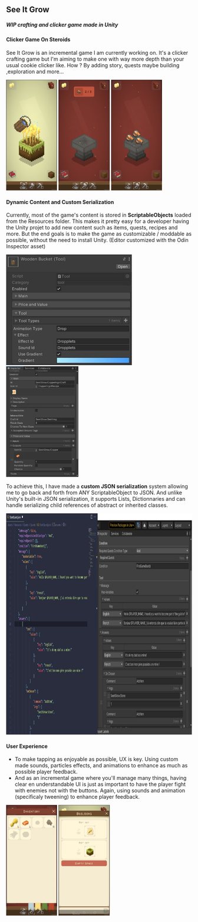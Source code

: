 ## See It Grow
##### *WIP crafting and clicker game made in Unity*

<!-- <div class="technologies"><span>Unity</span><span>C#</span><div> -->

#### Clicker Game On Steroids

See It Grow is an incremental game I am currently working on. It's a clicker crafting game but I'm aiming to make one with way more depth than your usual cookie clicker like. How ? By adding story, quests maybe building ,exploration and more...

<img src="./media/SIG/wheatBucket.jpg" height="300px">
<img src="./media/SIG/notEnoughItems.jpg" height="300px">
<img src="./media/SIG/anvilCraft.jpg" height="300px">

#### Dynamic Content and Custom Serialization

Currently, most of the game's content is stored in **ScriptableObjects** loaded from the Resources folder. This makes it pretty easy for a developer having the Unity projet to add new content such as items, quests, recipes and more. But the end goals is to make the game as customizable / moddable as possible, without the need to install Unity.
(Editor customized with the Odin Inspector asset)

<img src="./media/SIG/SGO.jpg" height="300px">
<img src="./media/SIG/CustomSGO.jpg" height="300px">


To achieve this, I have made a **custom JSON serialization** system allowing me to go back and forth from ANY ScriptableObject to JSON. And unlike Unity's built-in JSON serialization, it supports Lists, Dictionnaries and can handle serializing child references of abstract or inherited classes.

<img src="./media/SIG/CustomSerialiaation_0.jpg" height="600px">

#### User Experience

* To make tapping as enjoyable as possible, UX is key. Using custom made sounds, particles effects, and animations to enhance as much as possible player feedback.
* And as an incremental game where you'll manage many things, having clear en understandable UI is just as important to have the player fight with enemies not with the buttons. Again, using sounds and animation (specificaly tweening) to enhance player feedback.

<img src="./media/SIG/inventory.jpg" height="300px">
<img src="./media/SIG/selectionUI.jpg" height="300px">